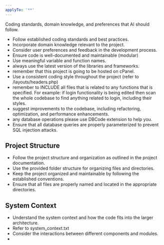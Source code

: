```yaml
---
applyTo: '**'
---
```

Coding standards, domain knowledge, and preferences that AI should follow.

- Follow established coding standards and best practices.
- Incorporate domain knowledge relevant to the project.
- Consider user preferences and feedback in the development process.
- Ensure code is well-documented and maintainable (modular)
- Use meaningful variable and function names.
- always use the latest version of the libraries and frameworks.
- remember that this project is going to be hosted on cPanel.
- Use a consistent coding style throughout the project (refer to /layouts/headers.php)
- remember to INCLUDE all files that is related to any functions that is specified. For example: if login functionality is being edited then scan the whole codebase to find anything related to login, including their styles.
- suggest improvements to the codebase, including refactoring, optimization, and performance enhancements.
- any database operations please use DBCode extension to help you.
- Ensure that all database queries are properly parameterized to prevent SQL injection attacks.

## Project Structure
- Follow the project structure and organization as outlined in the project documentation.
- Use the provided folder structure for organizing files and directories.
- Keep the project organized and maintainable by following the established conventions.
- Ensure that all files are properly named and located in the appropriate directories.

## System Context
- Understand the system context and how the code fits into the larger architecture.
- Refer to system_context.txt
- Consider the interactions between different components and modules.
- 

